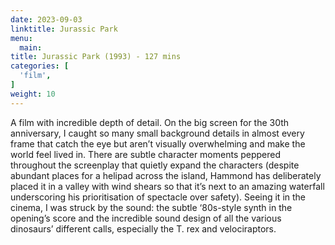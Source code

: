 ```yaml
---
date: 2023-09-03
linktitle: Jurassic Park
menu:
  main:
title: Jurassic Park (1993) - 127 mins
categories: [
  'film',
]
weight: 10
---
```


A film with incredible depth of detail. On the big screen for the 30th anniversary, I caught so many small background details in almost every frame that catch the eye but aren’t visually overwhelming and make the world feel lived in. There are subtle character moments peppered throughout the screenplay that quietly expand the characters (despite abundant places for a helipad across the island, Hammond has deliberately placed it in a valley with wind shears so that it’s next to an amazing waterfall underscoring his prioritisation of spectacle over safety). Seeing it in the cinema, I was struck by the sound: the subtle ‘80s-style synth in the opening’s score and the incredible sound design of all the various dinosaurs’ different calls, especially the T. rex and velociraptors. 
